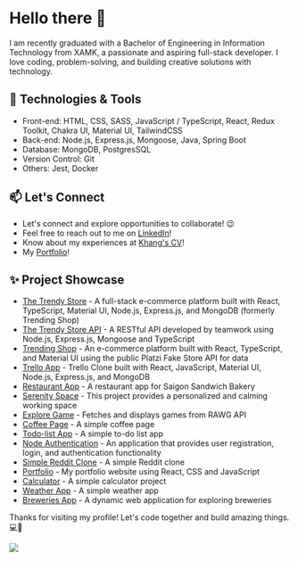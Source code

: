 # Hello there 👋

I am recently graduated with a Bachelor of Engineering in Information Technology from XAMK, a passionate and aspiring full-stack developer. I love coding, problem-solving, and building creative solutions with technology.

## 🔧 Technologies & Tools

- Front-end: HTML, CSS, SASS, JavaScript / TypeScript, React, Redux Toolkit, Chakra UI, Material UI, TailwindCSS
- Back-end: Node.js, Express.js, Mongoose, Java, Spring Boot
- Database: MongoDB, PostgresSQL
- Version Control: Git
- Others: Jest, Docker

## 📫 Let's Connect

- Let's connect and explore opportunities to collaborate! 😉
- Feel free to reach out to me on [LinkedIn](https://www.linkedin.com/in/khang-nguyen3902)!
- Know about my experiences at [Khang's CV](https://drive.google.com/file/d/1vOi_feP7GdQ04_AUx3Tfnq_17Vj_lHt0/view?usp=drive_link)!
- My [Portfolio](https://kudoo39.github.io/react-portfolio)!

## ✨ Project Showcase
* [The Trendy Store](https://github.com/Kudoo39/the-trendy-store) - A full-stack e-commerce platform built with React, TypeScript, Material UI, Node.js, Express.js, and MongoDB (formerly Trending Shop)
* [The Trendy Store API](https://github.com/Kudoo39/trendy-store-api) - A RESTful API developed by teamwork using Node.js, Express.js, Mongoose and TypeScript
* [Trending Shop](https://github.com/Kudoo39/trending-shop) - An e-commerce platform built with React, TypeScript, and Material UI using the public Platzi Fake Store API for data
* [Trello App](https://github.com/Kudoo39/trello-project) - Trello Clone built with React, JavaScript, Material UI, Node.js, Express.js, and MongoDB
* [Restaurant App](https://github.com/Kudoo39/restaurant-app) - A restaurant app for Saigon Sandwich Bakery
* [Serenity Space](https://github.com/Kudoo39/serenity-space) - This project provides a personalized and calming working space
* [Explore Game](https://github.com/Kudoo39/clone-game-website) - Fetches and displays games from RAWG API
* [Coffee Page](https://github.com/Kudoo39/coffee-page) - A simple coffee page
* [Todo-list App](https://github.com/Kudoo39/todo-list-app) - A simple to-do list app
* [Node Authentication](https://github.com/Kudoo39/node-authentication) - An application that provides user registration, login, and authentication functionality
* [Simple Reddit Clone](https://github.com/Kudoo39/react-redux-project) - A simple Reddit clone
* [Portfolio](https://github.com/Kudoo39/react-portfolio) - My portfolio website using React, CSS and JavaScript
* [Calculator](https://github.com/Kudoo39/calculator-app) - A simple calculator project
* [Weather App](https://github.com/Kudoo39/Weather-app) - A simple weather app
* [Breweries App](https://github.com/Kudoo39/fs17-week3-React-public) - A dynamic web application for exploring breweries

Thanks for visiting my profile! Let's code together and build amazing things. 💻🚀

![](https://komarev.com/ghpvc/?username=Kudoo39e&color=lightgrey)
